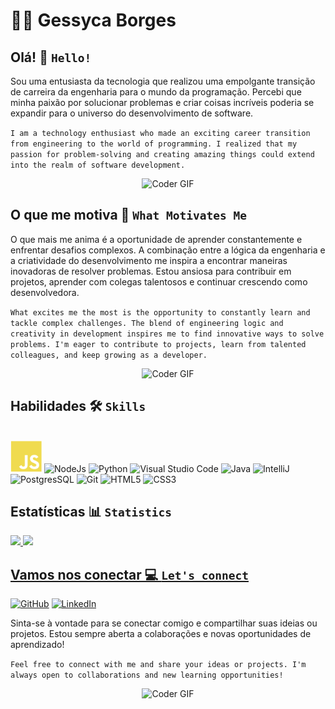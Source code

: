 # 👩‍💻 Gessyca Borges

## Olá! 👋 `Hello!`

Sou uma entusiasta da tecnologia que realizou uma empolgante transição de carreira da engenharia para o mundo da programação. Percebi que minha paixão por solucionar problemas e criar coisas incríveis poderia se expandir para o universo do desenvolvimento de software.

`I am a technology enthusiast who made an exciting career transition from engineering to the world of programming. I realized that my passion for problem-solving and creating amazing things could extend into the realm of software development.`

<div align="center">
    <img src="https://media1.giphy.com/media/v1.Y2lkPTc5MGI3NjExcjlkc3Vid21sNjYycWJwZm5qYm90ZXFvb3p3YWZsNjNqNnVoOXZ0dyZlcD12MV9pbnRlcm5hbF9naWZfYnlfaWQmY3Q9Zw/L1R1tvI9svkIWwpVYr/giphy.gif" alt="Coder GIF" width="300">
</div>

## O que me motiva 🚀 `What Motivates Me`

O que mais me anima é a oportunidade de aprender constantemente e enfrentar desafios complexos. A combinação entre a lógica da engenharia e a criatividade do desenvolvimento me inspira a encontrar maneiras inovadoras de resolver problemas. Estou ansiosa para contribuir em projetos, aprender com colegas talentosos e continuar crescendo como desenvolvedora.

`What excites me the most is the opportunity to constantly learn and tackle complex challenges. The blend of engineering logic and creativity in development inspires me to find innovative ways to solve problems. I'm eager to contribute to projects, learn from talented colleagues, and keep growing as a developer.`

<div align="center">
    <img src="https://media4.giphy.com/media/v1.Y2lkPTc5MGI3NjExZDI5cGx5ZjZibmc2Z2o3ZzBkcGY0eWdveW1zZG1xY2x1bmZ2dGNveiZlcD12MV9pbnRlcm5hbF9naWZfYnlfaWQmY3Q9Zw/L8K62iTDkzGX6/giphy.gif" alt="Coder GIF" width="300">
</div> 

## Habilidades 🛠 `Skills`

<div style="display: inline_block"><br>
    <img alt="JavaScript" height="50" src="https://raw.githubusercontent.com/devicons/devicon/master/icons/javascript/javascript-plain.svg"/>
    <img alt="NodeJs" height="50" src="https://cdn.jsdelivr.net/gh/devicons/devicon@latest/icons/nodejs/nodejs-plain-wordmark.svg" />
    <img alt="Python" height="50" src="https://cdn.jsdelivr.net/gh/devicons/devicon/icons/python/python-original-wordmark.svg" />
    <img alt="Visual Studio Code" height="50" src="https://cdn.jsdelivr.net/gh/devicons/devicon/icons/vscode/vscode-original.svg" />
    <img alt="Java" height="50" src="https://cdn.jsdelivr.net/gh/devicons/devicon/icons/java/java-original-wordmark.svg" />
    <img alt="IntelliJ" height="50" src="https://cdn.jsdelivr.net/gh/devicons/devicon/icons/intellij/intellij-original.svg" />
    <img alt="PostgresSQL" height="50" src="https://cdn.jsdelivr.net/gh/devicons/devicon/icons/postgresql/postgresql-original.svg"/>
    <img alt="Git" height="50" src="https://cdn.jsdelivr.net/gh/devicons/devicon/icons/git/git-original.svg" />
    <img alt="HTML5" height="50" src="https://cdn.jsdelivr.net/gh/devicons/devicon/icons/html5/html5-original.svg" />
    <img alt="CSS3" height="50" src="https://cdn.jsdelivr.net/gh/devicons/devicon/icons/css3/css3-original.svg" />
          
</div>

##

  ## Estatísticas 📊 `Statistics`
  
<div>
  <a href="https://github.com/GessycaBorges">
  <img height="150em" src="https://github-readme-stats.vercel.app/api?username=GessycaBorges&show_icons=true&theme=radical&include_all_commits=true&count_private=true&hide=issues"/>
  <img height="150em" src="https://github-readme-stats.vercel.app/api/top-langs/?username=GessycaBorges&layout=compact&langs_count=16&theme=radical"/>
</div>

##

  ## Vamos nos conectar 💻 `Let's connect`
  [![GitHub](https://img.shields.io/badge/GitHub-100000?style=for-the-badge&logo=github&logoColor=white)](https://github.com/GessycaBorges)  [![LinkedIn](https://img.shields.io/badge/LinkedIn-0077B5?style=for-the-badge&logo=linkedin&logoColor=white)](https://www.linkedin.com/in/gessycaborges/)
    
<div>

Sinta-se à vontade para se conectar comigo e compartilhar suas ideias ou projetos. Estou sempre aberta a colaborações e novas oportunidades de aprendizado!

`Feel free to connect with me and share your ideas or projects. I'm always open to collaborations and new learning opportunities!`

<div align="center">
    <img src="https://media2.giphy.com/media/v1.Y2lkPTc5MGI3NjExeDIyc3Q2MTRzbHA5bGtvYm9mZWs0N251NnJrcThzc3NyYjUxc2ppNiZlcD12MV9pbnRlcm5hbF9naWZfYnlfaWQmY3Q9Zw/3NE7JhJgZBHlMfmNEa/giphy.gif" alt="Coder GIF" width="300">
</div> 
